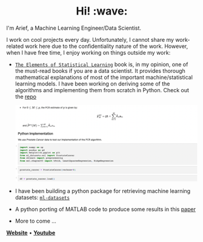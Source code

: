 <h1 align='center'> Hi! :wave:</h1>

I'm Arief, a Machine Learning Engineer/Data Scientist.

I work on cool projects every day. Unfortunately, I cannot share my work-related work here due to the confidentiality nature of the work. However, when I have free time, I enjoy working on things outside my work:

- [`The Elements of Statistical Learning`](https://hastie.su.domains/ElemStatLearn/) book is, in my opinion, one of the must-read books if you are a data scientist. It provides thorough mathematical explanations of most of the important machine/statistical learning models. I have been working on deriving some of the algorithms and implementing them from scratch in Python. Check out the [repo](https://github.com/abkoesdw/The-Elements-of-Statistical-Learning-Python-Codes)

  ![alt text](ESL_screenshot.png)

- I have been building a python package for retrieving machine learning datasets: [`ml-datasets`](https://github.com/abkoesdw/ml-datasets)
- A python porting of MATLAB code to produce some results in this [paper](https://www.sciencedirect.com/science/article/abs/pii/S0012821X17301838)
- More to come ...

**[Website](https://arief.ca)** • **[Youtube](https://www.youtube.com/user/abekaabeka)**
<!--
**abkoesdw/abkoesdw** is a ✨ _special_ ✨ repository because its `README.md` (this file) appears on your GitHub profile.

Here are some ideas to get you started:

- 🔭 I’m currently working on ...
- 🌱 I’m currently learning ...
- 👯 I’m looking to collaborate on ...
- 🤔 I’m looking for help with ...
- 💬 Ask me about ...
- 📫 How to reach me: ...
- 😄 Pronouns: ...
- ⚡ Fun fact: ...
-->
